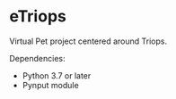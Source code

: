 # eTriops

Virtual Pet project centered around Triops. 

Dependencies:

- Python 3.7 or later
- Pynput module
